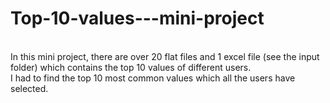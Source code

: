 # Top-10-values---mini-project

</br> In this mini project, there are over 20 flat files and 1 excel file (see the input folder) which contains the top 10 values of different users.
</br> I had to find the top 10 most common values which all the users have selected.
